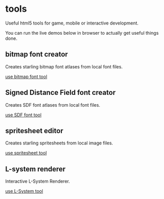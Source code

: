 # tools
Useful html5 tools for game, mobile or interactive development.

You can run the live demos below in browser to actually get useful things done.

## bitmap font creator
Creates starling bitmap font atlases from local font files.

[use bitmap font tool](https://rawgit.com/sebchevrel/tools/master/bitmapfont.html)

## Signed Distance Field font creator
Creates SDF font atlases from local font files.

[use SDF font tool](https://rawgit.com/sebchevrel/tools/master/sdf_font.html)


## spritesheet editor
Creates starling spritesheets from local image files. 

[use spritesheet tool](https://rawgit.com/sebchevrel/tools/master/spritesheet.html)

## L-system renderer
Interactive L-System Renderer. 

[use L-System tool](https://rawgit.com/sebchevrel/tools/master/lsystem_gcode.html)
